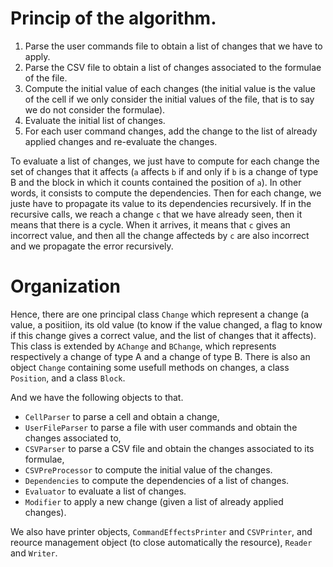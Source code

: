 # Princip of the algorithm.

1. Parse the user commands file to obtain a list of changes that we have to apply.
2. Parse the CSV file to obtain a list of changes associated to the formulae of the file.
3. Compute the initial value of each changes (the initial value is the value of the cell if we only consider the initial values of the file, that is to say we do not consider the formulae).
4. Evaluate the initial list of changes.
5. For each user command changes, add the change to the list of already applied changes and re-evaluate the changes.

To evaluate a list of changes, we just have to compute for each change the set of changes that it affects (`a` affects `b` if and only if `b` is a change of type B and the block in which it counts contained the position of `a`). In other words, it consists to compute the dependencies. Then for each change, we juste have to propagate its value to its dependencies recursively. If in the recursive calls, we reach a change `c` that we have already seen, then it means that there is a cycle. When it arrives, it means that `c` gives an incorrect value, and then all the change affecteds by `c` are also incorrect and we propagate the error recursively.

# Organization

Hence, there are one principal class `Change` which represent a change (a value, a positiion, its old value (to know if the value changed, a flag to know if this change gives a correct value, and the list of changes that it affects). This class is extended by `AChange` and `BChange`, which represents respectively a change of type A and a change of type B. There is also an object `Change` containing some usefull methods on changes, a class `Position`, and a class `Block`.

And we have the following objects to that.

- `CellParser` to parse a cell and obtain a change,
- `UserFileParser` to parse a file with user commands and obtain the changes associated to,
- `CSVParser` to parse a CSV file and obtain the changes associated to its formulae,
- `CSVPreProcessor` to compute the initial value of the changes.
- `Dependencies` to compute the dependencies of a list of changes.
- `Evaluator` to evaluate a list of changes.
- `Modifier` to apply a new change (given a list of already applied changes).

We also have printer objects, `CommandEffectsPrinter` and `CSVPrinter`, and reource management object (to close automatically the resource), `Reader` and `Writer`.
